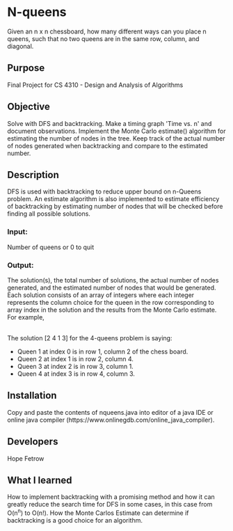 # N-queens
Given an n x n chessboard, how many different ways can you place n queens, such that no two queens are in the same row,       column, and diagonal.

<h2> Purpose </h2>
Final Project for CS 4310 - Design and Analysis of Algorithms

<h2> Objective </h2>
Solve with DFS and backtracking. Make a timing graph 'Time vs. n' and document observations. Implement the Monte Carlo estimate() algorithm for estimating the number of nodes in the tree. Keep track of the actual number of nodes generated when backtracking and compare to the estimated number.  

<h2> Description </h2>
DFS is used with backtracking to reduce upper bound on n-Queens problem. An estimate algorithm is also implemented to estimate efficiency of backtracking by estimating number of nodes that will be checked before finding all possible solutions.
<br>
<h3><strong> Input: </strong></h3>
Number of queens or 0 to quit 
<h3><strong> Output: </strong></h3>
The solution(s), the total number of solutions, the actual number of nodes generated, and the estimated number of nodes that would be generated. Each 		solution consists of an array of integers where each integer represents the column choice for the queen in the row corresponding to array index in the 		solution and the results from the Monte Carlo estimate. For example, <br><br>

The solution [2 4 1 3] for the 4-queens problem is saying:<br>
<ul>
	<li>Queen 1 at index 0 is in row 1, column 2 of the chess board. </li>
	<li>Queen 2 at index 1 is in row 2, column 4. </li>
	<li>Queen 3 at index 2 is in row 3, column 1. </li>
	<li>Queen 4 at index 3 is in row 4, column 3. </li>
</ul>
<h2> Installation </h2>
Copy and paste the contents of nqueens.java into editor of a java IDE or online java compiler (https://www.onlinegdb.com/online_java_compiler). 

<h2> Developers </h2>
Hope Fetrow 

<h2> What I learned </h2>
How to implement backtracking with a promising method and how it can greatly reduce the search time for DFS in some cases, in this case from O(n<sup>n</sup>) to O(n!). How the Monte Carlos Estimate can determine if backtracking is a good choice for an algorithm. 
  
  
